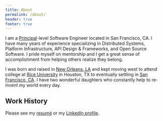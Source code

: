 ```yaml
---
title: About
permalink: /about/
header: true
footer: true
---
```


I am a [Principal](https://www.linkedin.com/pulse/what-principal-engineer-anyway-douglas-w-arcuri/)-level Software Engineer located in San Francisco, CA. I have many years of experience specializing in Distributed Systems, Platform Infrastructure, API Design & Frameworks, and Open Source Software. I pride myself on mentorship and I get a great sense of accomplishment from helping others realize they belong.

I was born and raised in [New Orleans, LA](https://en.wikipedia.org/wiki/New_Orleans) and kept moving west to attend college at [Rice University](https://rice.edu) in Houston, TX to eventually settling in [San Francisco, CA](https://en.wikipedia.org/wiki/San_Francisco). I have two wonderful daughters who constantly help to re-invent my world every day.

## Work History

Please see my [resumé](/resume/) or my [LinkedIn profile](https://www.linkedin.com/in/cacoco/).
